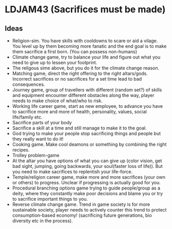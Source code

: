 # LDJAM43 (Sacrifices must be made)

## Ideas

* Religion-sim. You have skills with cooldowns to scare or aid a vilage. You level up by them becoming more fanatic and the end goal is to make them sacrifice a first born. (You can possess non-humans)
* Climate change game, try to balance your life and figure out what you need to give up to lessen your footprint.
* The religous sime above, but you do it for the climate change reason.
* Matching game, direct the right offering to the right altars/gods. Incorrect sacrifices or no sacrifices for a set time lead to bad consequences.
* Journey game, group of travellers with different (random set?) of skills and equipment encounter different obstacles along the way, player needs to make choice of what/who to risk.
* Working life career game, start as new employee, to advance you have to sacrifice more and more of health, personality, values, social life/family etc. 
* Sacrifice parts of your body
* Sacrifice a skill at a time and still manage to make it to the goal.
* God trying to make your people stop sacrificing things and people but they really want to do it!
* Cooking game. Make cool deamons or something by combining the right recipes.
* Trolley problem-game
* At the altar you have options of what you can give up (color vision, get bad sight, jumping, going backwards, your soul(faster loss of life)). But you need to make sacrifices to replentish your life-force.
* Temple/religion career game, make more and more sacrifices (your own or others) to progress. Unclear if progressing is actually good for you.
* Procedural branching options game trying to guide people/group as a deity, where they constantly make poor decisions and blame you or try to sacrifice important things to you.
* Reverse climate change game. Trend in game society is for more sustainable society, player needs to actively counter this trend to protect consumption-based economy! (sacrificing future generations, bio diversity etc in the process).
